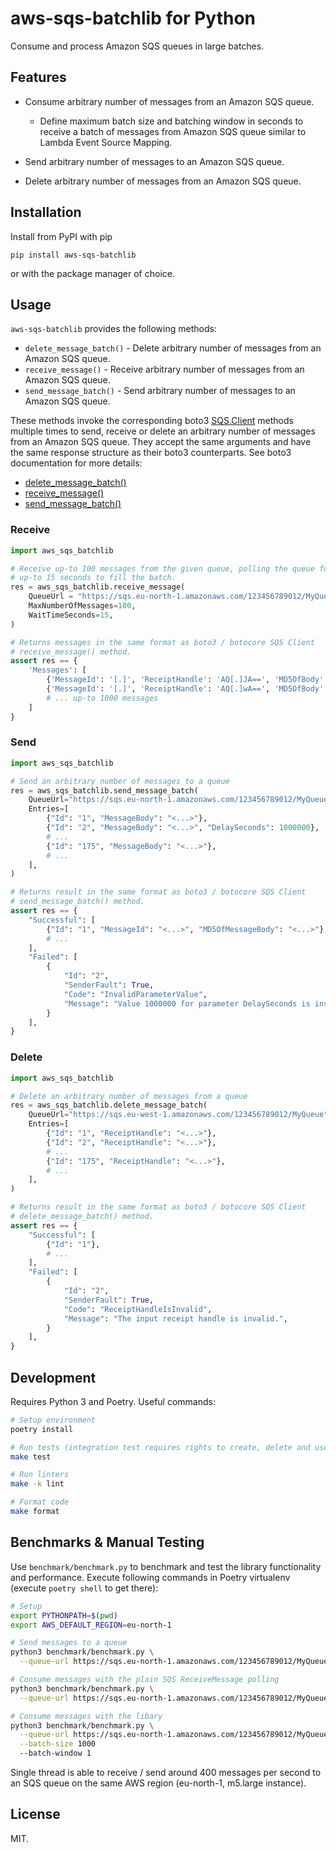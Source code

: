 # aws-sqs-batchlib for Python

Consume and process Amazon SQS queues in large batches.

## Features

* Consume arbitrary number of messages from an Amazon SQS queue.

  * Define maximum batch size and batching window in seconds to receive a batch
    of messages from Amazon SQS queue similar to Lambda Event Source Mapping.

* Send arbitrary number of messages to an Amazon SQS queue.

* Delete arbitrary number of messages from an Amazon SQS queue.


## Installation

Install from PyPI with pip

```
pip install aws-sqs-batchlib
```

or with the package manager of choice.

## Usage

`aws-sqs-batchlib` provides the following methods:

* `delete_message_batch()` - Delete arbitrary number of messages from an Amazon SQS queue.
* `receive_message()` - Receive arbitrary number of messages from an Amazon SQS queue.
* `send_message_batch()` - Send arbitrary number of messages to an Amazon SQS queue.

These methods invoke the corresponding boto3 [SQS.Client](https://boto3.amazonaws.com/v1/documentation/api/latest/reference/services/sqs.html#client)
methods multiple times to send, receive or delete an arbitrary number of messages from an Amazon SQS queue. They accept the same arguments and have
the same response structure as their boto3 counterparts. See boto3 documentation for more details:

* [delete_message_batch()](https://boto3.amazonaws.com/v1/documentation/api/latest/reference/services/sqs.html#SQS.Client.delete_message_batch)
* [receive_message()](https://boto3.amazonaws.com/v1/documentation/api/latest/reference/services/sqs.html#SQS.Client.receive_message)
* [send_message_batch()](https://boto3.amazonaws.com/v1/documentation/api/latest/reference/services/sqs.html#SQS.Client.send_message_batch)

### Receive

```python
import aws_sqs_batchlib

# Receive up-to 100 messages from the given queue, polling the queue for
# up-to 15 seconds to fill the batch.
res = aws_sqs_batchlib.receive_message(
    QueueUrl = "https://sqs.eu-north-1.amazonaws.com/123456789012/MyQueue",
    MaxNumberOfMessages=100,
    WaitTimeSeconds=15,
)

# Returns messages in the same format as boto3 / botocore SQS Client
# receive_message() method.
assert res == {
    'Messages': [
        {'MessageId': '[.]', 'ReceiptHandle': 'AQ[.]JA==', 'MD5OfBody': '[.]', 'Body': '[.]'},
        {'MessageId': '[.]', 'ReceiptHandle': 'AQ[.]wA==', 'MD5OfBody': '[.]', 'Body': '[.]'}
        # ... up-to 1000 messages
    ]
}
```

### Send

```python
import aws_sqs_batchlib

# Send an arbitrary number of messages to a queue
res = aws_sqs_batchlib.send_message_batch(
    QueueUrl="https://sqs.eu-north-1.amazonaws.com/123456789012/MyQueue",
    Entries=[
        {"Id": "1", "MessageBody": "<...>"},
        {"Id": "2", "MessageBody": "<...>", "DelaySeconds": 1000000},
        # ...
        {"Id": "175", "MessageBody": "<...>"},
        # ...
    ],
)

# Returns result in the same format as boto3 / botocore SQS Client
# send_message_batch() method.
assert res == {
    "Successful": [
        {"Id": "1", "MessageId": "<...>", "MD5OfMessageBody": "<...>"},
        # ...
    ],
    "Failed": [
        {
            "Id": "2",
            "SenderFault": True,
            "Code": "InvalidParameterValue",
            "Message": "Value 1000000 for parameter DelaySeconds is invalid. Reason: DelaySeconds must be >= 0 and <= 900.",
        }
    ],
}
```

### Delete

```python
import aws_sqs_batchlib

# Delete an arbitrary number of messages from a queue
res = aws_sqs_batchlib.delete_message_batch(
    QueueUrl="https://sqs.eu-west-1.amazonaws.com/123456789012/MyQueue",
    Entries=[
        {"Id": "1", "ReceiptHandle": "<...>"},
        {"Id": "2", "ReceiptHandle": "<...>"},
        # ...
        {"Id": "175", "ReceiptHandle": "<...>"},
        # ...
    ],
)

# Returns result in the same format as boto3 / botocore SQS Client
# delete_message_batch() method.
assert res == {
    "Successful": [
        {"Id": "1"},
        # ...
    ],
    "Failed": [
        {
            "Id": "2",
            "SenderFault": True,
            "Code": "ReceiptHandleIsInvalid",
            "Message": "The input receipt handle is invalid.",
        }
    ],
}
```


## Development

Requires Python 3 and Poetry. Useful commands:

```bash
# Setup environment
poetry install

# Run tests (integration test requires rights to create, delete and use DynamoDB tables)
make test

# Run linters
make -k lint

# Format code
make format
```

## Benchmarks & Manual Testing

Use `benchmark/benchmark.py` to benchmark and test the library functionality and performance. Execute following commands in Poetry virtualenv (execute `poetry shell` to get there):

```bash
# Setup
export PYTHONPATH=$(pwd)
export AWS_DEFAULT_REGION=eu-north-1

# Send messages to a queue
python3 benchmark/benchmark.py \
  --queue-url https://sqs.eu-north-1.amazonaws.com/123456789012/MyQueue producer

# Consume messages with the plain SQS ReceiveMessage polling
python3 benchmark/benchmark.py \
  --queue-url https://sqs.eu-north-1.amazonaws.com/123456789012/MyQueue consumer-plain

# Consume messages with the libary
python3 benchmark/benchmark.py \
  --queue-url https://sqs.eu-north-1.amazonaws.com/123456789012/MyQueue consumer-lib \
  --batch-size 1000
  --batch-window 1
```

Single thread is able to receive / send around 400 messages per second to an SQS queue on the same AWS region (eu-north-1, m5.large instance).

## License

MIT.